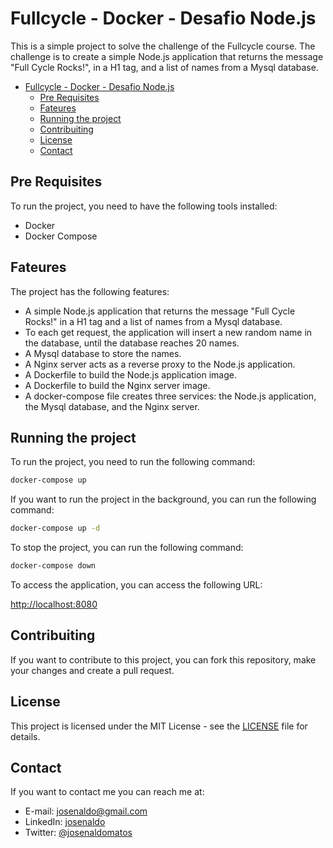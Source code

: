 # Fullcycle - Docker - Desafio Node.js

This is a simple project to solve the challenge of the Fullcycle course. The challenge is to create a simple Node.js application that returns the message "Full Cycle Rocks!", in a H1 tag, and a list of names from a Mysql database.

- [Fullcycle - Docker - Desafio Node.js](#fullcycle---docker---desafio-nodejs)
  - [Pre Requisites](#pre-requisites)
  - [Fateures](#fateures)
  - [Running the project](#running-the-project)
  - [Contribuiting](#contribuiting)
  - [License](#license)
  - [Contact](#contact)

## Pre Requisites

To run the project, you need to have the following tools installed:

- Docker
- Docker Compose

## Fateures

The project has the following features:

- A simple Node.js application that returns the message "Full Cycle Rocks!" in a H1 tag and a list of names from a Mysql database.
- To each get request, the application will insert a new random name in the database, until the database reaches 20 names.
- A Mysql database to store the names.
- A Nginx server acts as a reverse proxy to the Node.js application.
- A Dockerfile to build the Node.js application image.
- A Dockerfile to build the Nginx server image.
- A docker-compose file creates three services: the Node.js application, the Mysql database, and the Nginx server.

## Running the project

To run the project, you need to run the following command:

```bash
docker-compose up
```

If you want to run the project in the background, you can run the following command:

```bash
docker-compose up -d
```

To stop the project, you can run the following command:

```bash
docker-compose down
```

To access the application, you can access the following URL:

<http://localhost:8080>

## Contribuiting

If you want to contribute to this project, you can fork this repository, make your changes and create a pull request.

## License

This project is licensed under the MIT License - see the [LICENSE](LICENSE) file for details.

## Contact

If you want to contact me you can reach me at:

- E-mail: [josenaldo@gmail.com](mailto:josenaldo@gmail.com)
- LinkedIn: [josenaldo](https://www.linkedin.com/in/josenaldo)
- Twitter: [@josenaldomatos](https://twitter.com/josenaldomatos)
